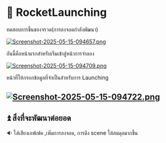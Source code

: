 # :rocket: RocketLaunching #

ทดสอบการขึ้นของจรวด(การลงจอดกำลังพัฒนา)

[![Screenshot-2025-05-15-094657.png](https://i.postimg.cc/FKBpGxTt/Screenshot-2025-05-15-094657.png)](https://postimg.cc/bG11w1XL)

อันนี้คือหน้าแรกสำหรับเริ่มเข้าสู๋หน้าการจำลอง

[![Screenshot-2025-05-15-094709.png](https://i.postimg.cc/RCfdQKf8/Screenshot-2025-05-15-094709.png)](https://postimg.cc/RqSwv3gQ)

หน้าที่ให้กรอกข้อมูลที่จำเป็นสำหรับการ Launching

[![Screenshot-2025-05-15-094722.png](https://i.postimg.cc/13RKQdTh/Screenshot-2025-05-15-094722.png)](https://postimg.cc/4mMcvWsB)
--

## :arrow_double_up: สิ่งที่จะพัฒนาต่อยอด ##
   :sound: ใส่เสียงเอฟเฟค ,เพิ่มการลงจอด, การดึง scene ให้สมดุลมากขึ้น 
